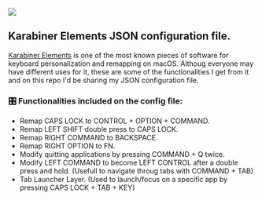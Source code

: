 <!-- HEADER -->
[![](https://img.shields.io/badge/Twitter-%231DA1F2.svg?&style=flat&logo=twitter&logoColor=white)][Twitter]




<!-- BODY -->
## Karabiner Elements JSON configuration file.
[Karabiner Elements] is one of the most known pieces of software for keyboard personalization and remapping on macOS. Althoug everyone may have different uses for it, these are some of the functionalities I get from it and on this repo I'd be sharing my JSON configuration file.

### 🎛 Functionalities included on the config file:
- Remap CAPS LOCK to CONTROL + OPTION + COMMAND.
- Remap LEFT SHIFT double press to CAPS LOCK. 
- Remap RIGHT COMMAND to BACKSPACE. 
- Remap RIGHT OPTION to FN.
- Modify quitting applications by pressing COMMAND + Q twice.
- Modify LEFT COMMAND to become LEFT CONTROL after a double press and hold. (Usefull to navigate throug tabs with COMMAND + TAB)
- Tab Launcher Layer. (Used to launch/focus on a specific app by pressing CAPS LOCK + TAB + KEY)




<!-- FOOTER -->
<!-- Temporary links -->
[Karabiner Elements]: https://karabiner-elements.pqrs.org


<!-- Permanent links -->
[Twitter]: https://twitter.com/TomEstelrich
